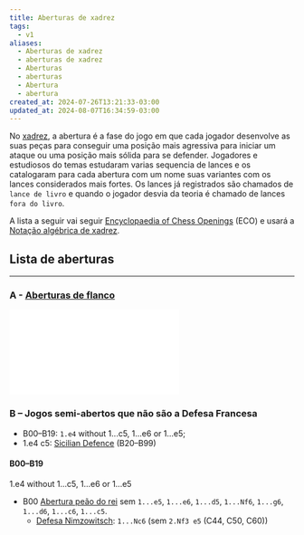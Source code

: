 ```yaml
---
title: Aberturas de xadrez
tags:
  - v1
aliases:
  - Aberturas de xadrez
  - aberturas de xadrez
  - Aberturas
  - aberturas
  - Abertura
  - abertura
created_at: 2024-07-26T13:21:33-03:00
updated_at: 2024-08-07T16:34:59-03:00
---
```


No [xadrez](../../../sementes/2024/07/2024-07-06-Xadrez.md), a abertura é a fase do jogo em que cada jogador desenvolve as suas peças para conseguir uma posição mais agressiva para iniciar um ataque ou uma posição mais sólida para se defender. Jogadores e estudiosos do temas estudaram varias sequencia de lances e os catalogaram para cada abertura com um nome suas variantes com os lances considerados mais fortes. Os lances já registrados são chamados de `lance de livro` e quando o jogador desvia da teoria é chamado de lances `fora do livro`.

A lista a seguir vai seguir [Encyclopaedia of Chess Openings](../../../sementes/2024/07/2024-07-07-Encyclopaedia_of_Chess_Openings.md) (ECO) e usará a [Notação algébrica de xadrez](../../../ideias/2024/07/12/Notacao_algebrica_de_xadrez.md).

## Lista de aberturas
---
### A - [Aberturas de flanco](Xadrez_Aberturas_de_flanco.md)
![Aberturas de flanco](Xadrez_Aberturas_de_flanco.md#Lista)
 
### B – Jogos semi-abertos que não são a Defesa Francesa
- B00–B19: `1.e4` without 1...c5, 1...e6 or 1...e5;
- 1.e4 c5: [Sicilian Defence](https://en.wikipedia.org/wiki/Sicilian_Defence "Sicilian Defence") (B20–B99)

#### B00–B19
1.e4 without 1...c5, 1...e6 or 1...e5

- B00 [Abertura peão do rei](../../../ideias/2024/07/12/Xadrez_Abertura_peão_do_rei.md) sem `1...e5`, `1...e6`, `1...d5`, `1...Nf6`, `1...g6`, `1...d6`, `1...c6`, `1...c5`.
    - [Defesa Nimzowitsch](Xadrez_Defesa_Nimzowitsch.md): `1...Nc6` (sem `2.Nf3 e5` (C44, C50, C60))
